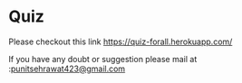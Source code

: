# Quiz
Please checkout this link https://quiz-forall.herokuapp.com/

If you have any doubt or suggestion please mail at :punitsehrawat423@gmail.com
